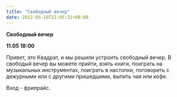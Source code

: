 ```yaml
---
title: "Свободный вечер"
date: 2022-05-10T21:05:31+08:00
---
```


**Свободный вечер** 

**11.05 18:00**

Привет, это Квадрат, и мы решили устроить свободный вечер. В свободый вечер вы можете прийти, взять книги, поиграть на музыкальных инструментах, поиграть в настолки, поговорить с дежурными или с другими пришедшими, выпить чая или кофе.

Вход - фрипрайс.
